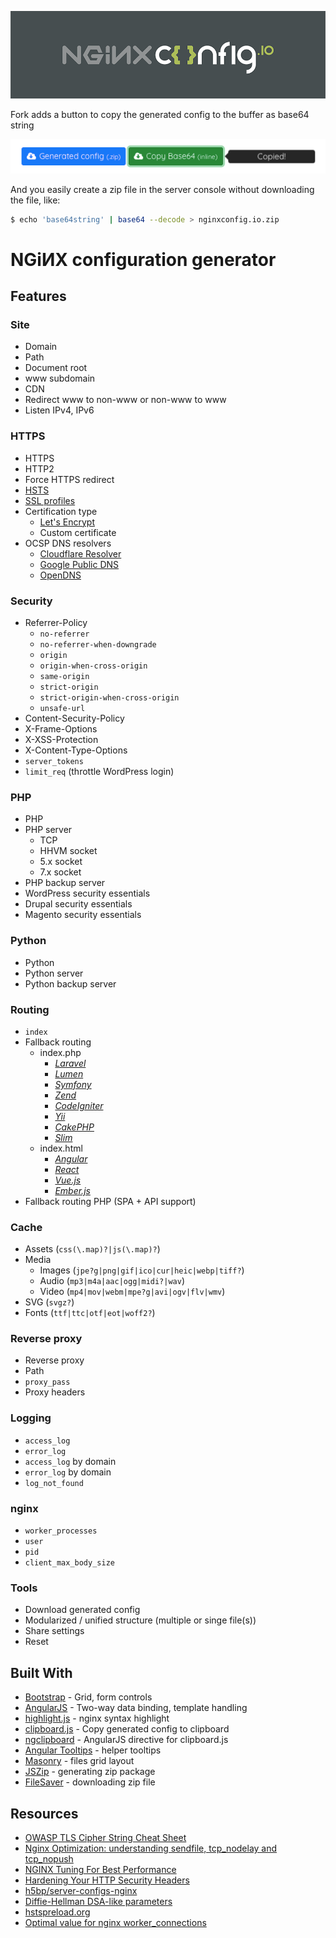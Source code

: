 [![nginxconfig.io](public/assets/img/github.png)](https://nginxconfig.io)

Fork adds a button to copy the generated config to the buffer as base64 string
 
![nginxconfig.io](public/assets/img/fork.png)

And you easily create a zip file in the server console without downloading the file, like: 
```bash
$ echo 'base64string' | base64 --decode > nginxconfig.io.zip 
```


# NGiИX configuration generator

## Features
### Site
* Domain
* Path
* Document root
* www subdomain
* CDN
* Redirect www to non-www or non-www to www
* Listen IPv4, IPv6

### HTTPS
* HTTPS
* HTTP2
* Force HTTPS redirect
* [HSTS](https://hstspreload.org)
* [SSL profiles](https://mozilla.github.io/server-side-tls/ssl-config-generator/)
* Certification type
	* [Let's Encrypt](https://letsencrypt.org)
	* Custom certificate
* OCSP DNS resolvers
	* [Cloudflare Resolver](https://www.cloudflare.com/dns/)
	* [Google Public DNS](https://developers.google.com/speed/public-dns/)
	* [OpenDNS](https://www.opendns.com)

### Security
* Referrer-Policy
	* `no-referrer`
	* `no-referrer-when-downgrade`
	* `origin`
	* `origin-when-cross-origin`
	* `same-origin`
	* `strict-origin`
	* `strict-origin-when-cross-origin`
	* `unsafe-url`
* Content-Security-Policy
* X-Frame-Options
* X-XSS-Protection
* X-Content-Type-Options
* `server_tokens`
* `limit_req` (throttle WordPress login)

### PHP
* PHP
* PHP server
	* TCP
	* HHVM socket
	* 5.x socket
	* 7.x socket
* PHP backup server
* WordPress security essentials
* Drupal security essentials
* Magento security essentials

### Python
* Python
* Python server
* Python backup server

### Routing
* `index`
* Fallback routing
	* index.php
		* *[Laravel](https://laravel.com/docs/master/deployment#nginx)*
		* *[Lumen](https://lumen.laravel.com/docs/5.1/installation#configuration)*
		* *[Symfony](https://symfony.com/doc/current/setup/web_server_configuration.html#nginx)*
		* *[Zend](https://www.nginx.com/resources/wiki/start/topics/recipes/zend/)*
		* *[CodeIgniter](https://www.nginx.com/resources/wiki/start/topics/recipes/codeigniter/)*
		* *[Yii](http://www.yiiframework.com/doc/guide/1.1/en/quickstart.apache-nginx-config#nginx)*
		* *[CakePHP](https://book.cakephp.org/3.0/en/installation.html#nginx)*
		* *[Slim](https://www.slimframework.com/docs/start/web-servers.html)*
	* index.html
		* *[Angular](https://angular.io/guide/deployment#production-servers)*
		* *[React](https://github.com/react-boilerplate/react-boilerplate/blob/v3.5.0/app/.nginx.conf#L81)*
		* *[Vue.js](https://stackoverflow.com/questions/47655869/how-to-use-vue-js-with-nginx)*
		* *[Ember.js](https://discuss.emberjs.com/t/how-to-serve-all-routes-on-a-production-server-exactly/6372)*
* Fallback routing PHP (SPA + API support)

### Cache
* Assets (`css(\.map)?|js(\.map)?`)
* Media
	* Images (`jpe?g|png|gif|ico|cur|heic|webp|tiff?`)
	* Audio (`mp3|m4a|aac|ogg|midi?|wav`)
	* Video (`mp4|mov|webm|mpe?g|avi|ogv|flv|wmv`)
* SVG (`svgz?`)
* Fonts (`ttf|ttc|otf|eot|woff2?`)

### Reverse proxy
* Reverse proxy
* Path
* `proxy_pass`
* Proxy headers

### Logging
* `access_log`
* `error_log`
* `access_log` by domain
* `error_log` by domain
* `log_not_found`

### nginx
* `worker_processes`
* `user`
* `pid`
* `client_max_body_size`

### Tools
* Download generated config
* Modularized / unified structure (multiple or singe file(s))
* Share settings
* Reset

## Built With
* [Bootstrap](http://getbootstrap.com) - Grid, form controls
* [AngularJS](https://angularjs.org) - Two-way data binding, template handling
* [highlight.js](https://highlightjs.org) - nginx syntax highlight
* [clipboard.js](https://clipboardjs.com) - Copy generated config to clipboard
* [ngclipboard](http://sachinchoolur.github.io/ngclipboard/) - AngularJS directive for clipboard.js
* [Angular Tooltips](https://720kb.github.io/angular-tooltips/) - helper tooltips
* [Masonry](https://masonry.desandro.com) - files grid layout
* [JSZip](https://stuk.github.io/jszip) - generating zip package
* [FileSaver](https://github.com/eligrey/FileSaver.js) - downloading zip file

## Resources
* [OWASP TLS Cipher String Cheat Sheet](https://github.com/OWASP/CheatSheetSeries/blob/master/cheatsheets/TLS_Cipher_String_Cheat_Sheet.md)
* [Nginx Optimization: understanding sendfile, tcp_nodelay and tcp_nopush](https://thoughts.t37.net/nginx-optimization-understanding-sendfile-tcp-nodelay-and-tcp-nopush-c55cdd276765)
* [NGINX Tuning For Best Performance](https://gist.github.com/denji/8359866)
* [Hardening Your HTTP Security Headers](https://www.keycdn.com/blog/http-security-headers/)
* [h5bp/server-configs-nginx](https://github.com/h5bp/server-configs-nginx)
* [Diffie-Hellman DSA-like parameters](https://security.stackexchange.com/questions/95178/diffie-hellman-parameters-still-calculating-after-24-hours/95184#95184)
* [hstspreload.org](https://hstspreload.org)
* [Optimal value for nginx worker_connections](https://serverfault.com/questions/787919/optimal-value-for-nginx-worker-connections)
